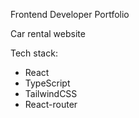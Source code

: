 Frontend Developer Portfolio

Car rental website

Tech stack:

- React
- TypeScript
- TailwindCSS
- React-router
